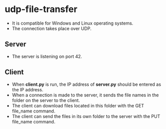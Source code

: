 # udp-file-transfer
* It is compatible for Windows and Linux operating systems.
* The connection takes place over UDP.
## Server
* The server is listening on port 42.
## Client
* When **client.py** is run, the IP address of **server.py** should be entered as the IP address.
* When a connection is made to the server, it sends the file names in the folder on the server to the client.
* The client can download files located in this folder with the GET file_name command.
* The client can send the files in its own folder to the server with the PUT file_name command.
